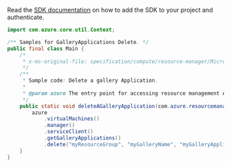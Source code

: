 Read the [SDK documentation](https://github.com/Azure/azure-sdk-for-java/blob/azure-resourcemanager_2.10.0/sdk/resourcemanager/azure-resourcemanager/README.md) on how to add the SDK to your project and authenticate.

```java
import com.azure.core.util.Context;

/** Samples for GalleryApplications Delete. */
public final class Main {
    /*
     * x-ms-original-file: specification/compute/resource-manager/Microsoft.Compute/stable/2021-07-01/examples/gallery/DeleteAGalleryApplication.json
     */
    /**
     * Sample code: Delete a gallery Application.
     *
     * @param azure The entry point for accessing resource management APIs in Azure.
     */
    public static void deleteAGalleryApplication(com.azure.resourcemanager.AzureResourceManager azure) {
        azure
            .virtualMachines()
            .manager()
            .serviceClient()
            .getGalleryApplications()
            .delete("myResourceGroup", "myGalleryName", "myGalleryApplicationName", Context.NONE);
    }
}
```

